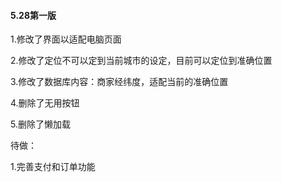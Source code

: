 #### 5.28第一版

1.修改了界面以适配电脑页面

2.修改了定位不可以定到当前城市的设定，目前可以定位到准确位置

3.修改了数据库内容：商家经纬度，适配当前的准确位置

4.删除了无用按钮

5.删除了懒加载

待做：

1.完善支付和订单功能
